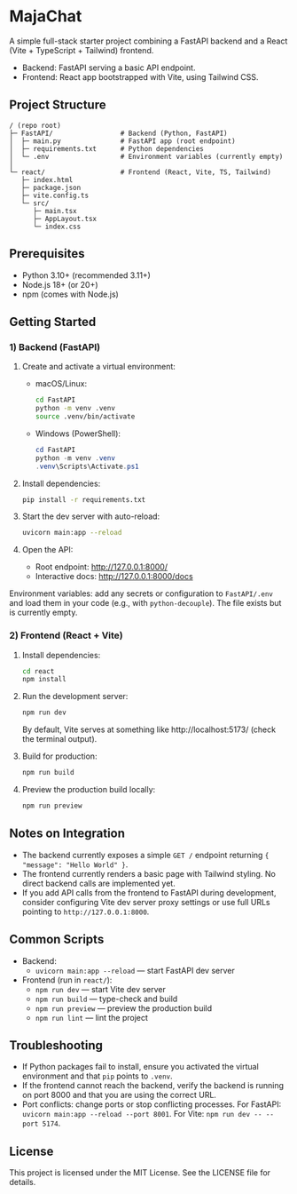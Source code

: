 # MajaChat

A simple full-stack starter project combining a FastAPI backend and a React (Vite + TypeScript + Tailwind) frontend.

- Backend: FastAPI serving a basic API endpoint.
- Frontend: React app bootstrapped with Vite, using Tailwind CSS.

## Project Structure

```
/ (repo root)
├─ FastAPI/                 # Backend (Python, FastAPI)
│  ├─ main.py               # FastAPI app (root endpoint)
│  ├─ requirements.txt      # Python dependencies
│  └─ .env                  # Environment variables (currently empty)
│
└─ react/                   # Frontend (React, Vite, TS, Tailwind)
   ├─ index.html
   ├─ package.json
   ├─ vite.config.ts
   └─ src/
      ├─ main.tsx
      ├─ AppLayout.tsx
      └─ index.css
```

## Prerequisites

- Python 3.10+ (recommended 3.11+)
- Node.js 18+ (or 20+)
- npm (comes with Node.js)

## Getting Started

### 1) Backend (FastAPI)

1. Create and activate a virtual environment:
   - macOS/Linux:
     ```bash
     cd FastAPI
     python -m venv .venv
     source .venv/bin/activate
     ```
   - Windows (PowerShell):
     ```powershell
     cd FastAPI
     python -m venv .venv
     .venv\Scripts\Activate.ps1
     ```

2. Install dependencies:
   ```bash
   pip install -r requirements.txt
   ```

3. Start the dev server with auto-reload:
   ```bash
   uvicorn main:app --reload
   ```

4. Open the API:
   - Root endpoint: http://127.0.0.1:8000/
   - Interactive docs: http://127.0.0.1:8000/docs

Environment variables: add any secrets or configuration to `FastAPI/.env` and load them in your code (e.g., with `python-decouple`). The file exists but is currently empty.

### 2) Frontend (React + Vite)

1. Install dependencies:
   ```bash
   cd react
   npm install
   ```

2. Run the development server:
   ```bash
   npm run dev
   ```
   By default, Vite serves at something like http://localhost:5173/ (check the terminal output).

3. Build for production:
   ```bash
   npm run build
   ```

4. Preview the production build locally:
   ```bash
   npm run preview
   ```

## Notes on Integration

- The backend currently exposes a simple `GET /` endpoint returning `{ "message": "Hello World" }`.
- The frontend currently renders a basic page with Tailwind styling. No direct backend calls are implemented yet.
- If you add API calls from the frontend to FastAPI during development, consider configuring Vite dev server proxy settings or use full URLs pointing to `http://127.0.0.1:8000`.

## Common Scripts

- Backend:
  - `uvicorn main:app --reload` — start FastAPI dev server
- Frontend (run in `react/`):
  - `npm run dev` — start Vite dev server
  - `npm run build` — type-check and build
  - `npm run preview` — preview the production build
  - `npm run lint` — lint the project

## Troubleshooting

- If Python packages fail to install, ensure you activated the virtual environment and that `pip` points to `.venv`.
- If the frontend cannot reach the backend, verify the backend is running on port 8000 and that you are using the correct URL.
- Port conflicts: change ports or stop conflicting processes. For FastAPI: `uvicorn main:app --reload --port 8001`. For Vite: `npm run dev -- --port 5174`.

## License

This project is licensed under the MIT License. See the LICENSE file for details.
